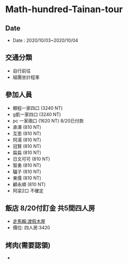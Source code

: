 Math-hundred-Tainan-tour
=====

## Date
- Date  : 2020/10/03~2020/10/04
## 交通分類
  - 自行前往
  - 組團坐計程車
## 參加人員
 - 顯程一家四口 (3240 NT)
 - g凱一家四口  (3240 NT)
 - pc 一家兩口  (1620 NT) 8/20已付款
 - 承澤 (810 NT)
 - 互恩 (810 NT)
 - 阿湯 (810 NT)
 - 冠賢 (810 NT)
 - 扁扁 (810 NT)
 - 日文可可 (810 NT)
 - 智勇 (810 NT)
 - 驢子 (810 NT)
 - 東儒 (810 NT)
 - 顧永順 (810 NT)
 - 阿梁2口 不確定
      
## 飯店 8/20付訂金 共5間四人房
- [走馬賴:渡假木屋](http://www.farm.com.tw/news_detail.php?id=140)
- 價位: 四人房:3420

## 烤肉(需要認領)
- 
